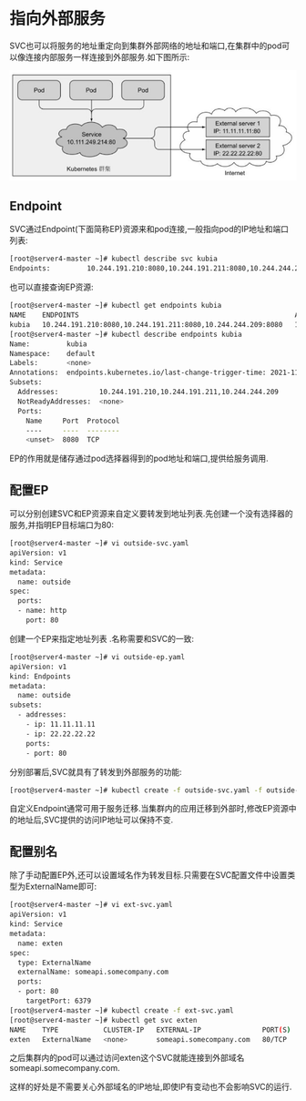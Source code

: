 # 指向外部服务

SVC也可以将服务的地址重定向到集群外部网络的地址和端口,在集群中的pod可以像连接内部服务一样连接到外部服务.如下图所示:

![服务指向外部地址](img/服务指向外部地址.jpg)



## Endpoint

SVC通过Endpoint(下面简称EP)资源来和pod连接,一般指向pod的IP地址和端口列表:

```sh
[root@server4-master ~]# kubectl describe svc kubia
Endpoints:         10.244.191.210:8080,10.244.191.211:8080,10.244.244.209:8080
```

也可以直接查询EP资源:

```sh
[root@server4-master ~]# kubectl get endpoints kubia
NAME    ENDPOINTS                                                     AGE
kubia   10.244.191.210:8080,10.244.191.211:8080,10.244.244.209:8080   100m
[root@server4-master ~]# kubectl describe endpoints kubia
Name:         kubia
Namespace:    default
Labels:       <none>
Annotations:  endpoints.kubernetes.io/last-change-trigger-time: 2021-11-03T11:45:07Z
Subsets:
  Addresses:          10.244.191.210,10.244.191.211,10.244.244.209
  NotReadyAddresses:  <none>
  Ports:
    Name     Port  Protocol
    ----     ----  --------
    <unset>  8080  TCP
```

EP的作用就是储存通过pod选择器得到的pod地址和端口,提供给服务调用.



## 配置EP

可以分别创建SVC和EP资源来自定义要转发到地址列表.先创建一个没有选择器的服务,并指明EP目标端口为80:

```sh
[root@server4-master ~]# vi outside-svc.yaml
apiVersion: v1
kind: Service
metadata:
  name: outside
spec:
  ports:
  - name: http
    port: 80
```

创建一个EP来指定地址列表 .名称需要和SVC的一致:

```sh
[root@server4-master ~]# vi outside-ep.yaml
apiVersion: v1
kind: Endpoints
metadata:
  name: outside
subsets:
  - addresses:
    - ip: 11.11.11.11
    - ip: 22.22.22.22
    ports:
    - port: 80
```

分别部署后,SVC就具有了转发到外部服务的功能:

```sh
[root@server4-master ~]# kubectl create -f outside-svc.yaml -f outside-ep.yaml 
```

自定义Endpoint通常可用于服务迁移.当集群内的应用迁移到外部时,修改EP资源中的地址后,SVC提供的访问IP地址可以保持不变.



## 配置别名

除了手动配置EP外,还可以设置域名作为转发目标.只需要在SVC配置文件中设置类型为ExternalName即可:

```sh
[root@server4-master ~]# vi ext-svc.yaml
apiVersion: v1
kind: Service
metadata:
  name: exten
spec:
  type: ExternalName
  externalName: someapi.somecompany.com
  ports:
  - port: 80
    targetPort: 6379
[root@server4-master ~]# kubectl create -f ext-svc.yaml 
[root@server4-master ~]# kubectl get svc exten 
NAME    TYPE           CLUSTER-IP   EXTERNAL-IP               PORT(S)   AGE
exten   ExternalName   <none>       someapi.somecompany.com   80/TCP    29s
```

之后集群内的pod可以通过访问exten这个SVC就能连接到外部域名someapi.somecompany.com.

这样的好处是不需要关心外部域名的IP地址,即使IP有变动也不会影响SVC的运行.

